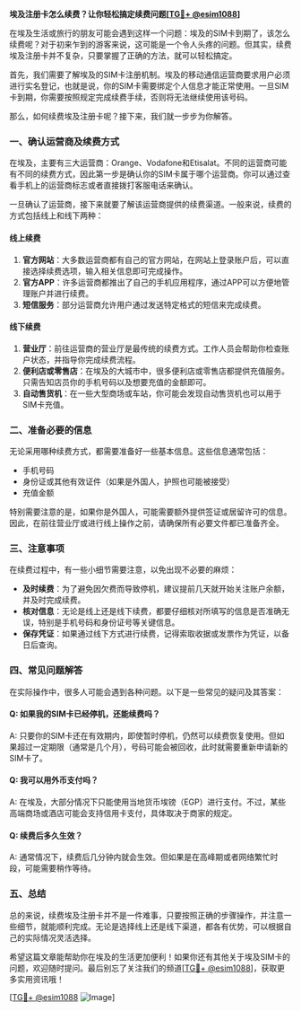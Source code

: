 **埃及注册卡怎么续费？让你轻松搞定续费问题[[TG💪+ @esim1088](https://t.me/s/esim1088)]**

在埃及生活或旅行的朋友可能会遇到这样一个问题：埃及的SIM卡到期了，该怎么续费呢？对于初来乍到的游客来说，这可能是一个令人头疼的问题。但其实，续费埃及注册卡并不复杂，只要掌握了正确的方法，就可以轻松搞定。

首先，我们需要了解埃及的SIM卡注册机制。埃及的移动通信运营商要求用户必须进行实名登记，也就是说，你的SIM卡需要绑定个人信息才能正常使用。一旦SIM卡到期，你需要按照规定完成续费手续，否则将无法继续使用该号码。

那么，如何续费埃及注册卡呢？接下来，我们就一步步为你解答。

### 一、确认运营商及续费方式

在埃及，主要有三大运营商：Orange、Vodafone和Etisalat。不同的运营商可能有不同的续费方式，因此第一步是确认你的SIM卡属于哪个运营商。你可以通过查看手机上的运营商标志或者直接拨打客服电话来确认。

一旦确认了运营商，接下来就要了解该运营商提供的续费渠道。一般来说，续费的方式包括线上和线下两种：

#### 线上续费
1. **官方网站**：大多数运营商都有自己的官方网站，在网站上登录账户后，可以直接选择续费选项，输入相关信息即可完成操作。
2. **官方APP**：许多运营商都推出了自己的手机应用程序，通过APP可以方便地管理账户并进行续费。
3. **短信服务**：部分运营商允许用户通过发送特定格式的短信来完成续费。

#### 线下续费
1. **营业厅**：前往运营商的营业厅是最传统的续费方式。工作人员会帮助你检查账户状态，并指导你完成续费流程。
2. **便利店或零售店**：在埃及的大城市中，很多便利店或零售店都提供充值服务。只需告知店员你的手机号码以及想要充值的金额即可。
3. **自动售货机**：在一些大型商场或车站，你可能会发现自动售货机也可以用于SIM卡充值。

### 二、准备必要的信息

无论采用哪种续费方式，都需要准备好一些基本信息。这些信息通常包括：
- 手机号码
- 身份证或其他有效证件（如果是外国人，护照也可能被接受）
- 充值金额

特别需要注意的是，如果你是外国人，可能需要额外提供签证或居留许可的信息。因此，在前往营业厅或进行线上操作之前，请确保所有必要文件都已准备齐全。

### 三、注意事项

在续费过程中，有一些小细节需要注意，以免出现不必要的麻烦：
- **及时续费**：为了避免因欠费而导致停机，建议提前几天就开始关注账户余额，并及时完成续费。
- **核对信息**：无论是线上还是线下续费，都要仔细核对所填写的信息是否准确无误，特别是手机号码和身份证号等关键信息。
- **保存凭证**：如果通过线下方式进行续费，记得索取收据或发票作为凭证，以备日后查询。

### 四、常见问题解答

在实际操作中，很多人可能会遇到各种问题。以下是一些常见的疑问及其答案：

#### Q: 如果我的SIM卡已经停机，还能续费吗？
A: 只要你的SIM卡还在有效期内，即使暂时停机，仍然可以续费恢复使用。但如果超过一定期限（通常是几个月），号码可能会被回收，此时就需要重新申请新的SIM卡了。

#### Q: 我可以用外币支付吗？
A: 在埃及，大部分情况下只能使用当地货币埃镑（EGP）进行支付。不过，某些高端商场或酒店可能会支持信用卡支付，具体取决于商家的规定。

#### Q: 续费后多久生效？
A: 通常情况下，续费后几分钟内就会生效。但如果是在高峰期或者网络繁忙时段，可能需要稍作等待。

### 五、总结

总的来说，续费埃及注册卡并不是一件难事，只要按照正确的步骤操作，并注意一些细节，就能顺利完成。无论是选择线上还是线下渠道，都各有优势，可以根据自己的实际情况灵活选择。

希望这篇文章能帮助你在埃及的生活更加便利！如果你还有其他关于埃及SIM卡的问题，欢迎随时提问。最后别忘了关注我们的频道[[TG💪+ @esim1088](https://t.me/s/esim1088)]，获取更多实用资讯哦！

[[TG💪+ @esim1088](https://t.me/s/esim1088) ![Image](https://i.postimg.cc/4NQfJmqS/Snipaste-2025-05-13-00-14-12.png)]
